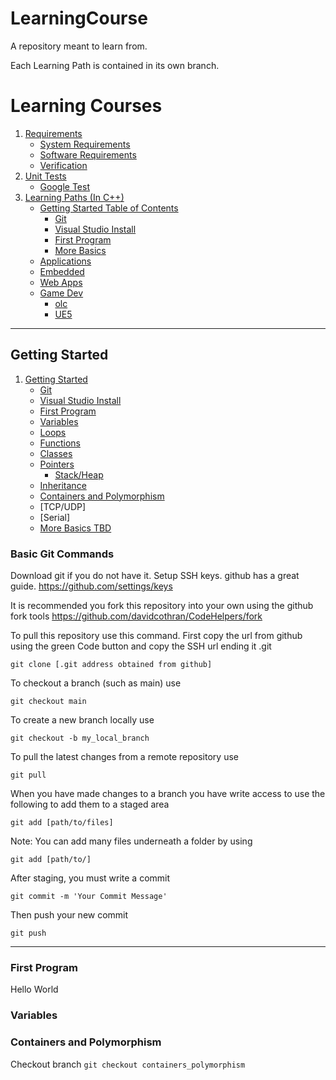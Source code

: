 # LearningCourse
A repository meant to learn from. 

Each Learning Path is contained in its own branch.

# Learning Courses
1. [Requirements](#requirements)
    - [System Requirements](#systemreqs)
    - [Software Requirements](#softwarereqs)
    - [Verification](#verification)
2. [Unit Tests](#unittests)
    - [Google Test](#gtest)
3. [Learning Paths (In C++)](#code)
    - [Getting Started Table of Contents](#start)
        - [Git](#git)
        - [Visual Studio Install](#vs)
        - [First Program](#first)
        - [More Basics](#more)
    - [Applications](#apps)
    - [Embedded](#embedded)
    - [Web Apps](#web)
    - [Game Dev](#gamedev)
        - [olc](#olc)
        - [UE5](#ue)

---

<a name="code" />
<a name="start" />

## Getting Started
1. [Getting Started](#start)
    - [Git](#git)
    - [Visual Studio Install](#vs)
    - [First Program](#first)
    - [Variables](#variables)
    - [Loops](#loops)
    - [Functions](#functions)
    - [Classes](#classes)
    - [Pointers](#pointers)
        - [Stack/Heap](#stack)
    - [Inheritance](#inheritance)
    - [Containers and Polymorphism](#containers)
    - [TCP/UDP]
    - [Serial]
    - [More Basics TBD](#more)



### Basic Git Commands
<a name="git" />

Download git if you do not have it. Setup SSH keys. github has a great guide.
https://github.com/settings/keys

It is recommended you fork this repository into your own using the github fork tools
https://github.com/davidcothran/CodeHelpers/fork

To pull this repository use this command. First copy the url from github using the green Code button and copy the SSH url ending it .git

`git clone [.git address obtained from github]`

To checkout a branch (such as main) use

`git checkout main`

To create a new branch locally use

`git checkout -b my_local_branch`

To pull the latest changes from a remote repository use

`git pull`

When you have made changes to a branch you have write access to use the following to add them to a staged area

`git add [path/to/files]`

Note: You can add many files underneath a folder by using

`git add [path/to/]`

After staging, you must write a commit

`git commit -m 'Your Commit Message'`

Then push your new commit

`git push`

---


### First Program
<a name="first" />

Hello World

### Variables



### Containers and Polymorphism
<a name="containers" />

Checkout branch
`git checkout containers_polymorphism`
